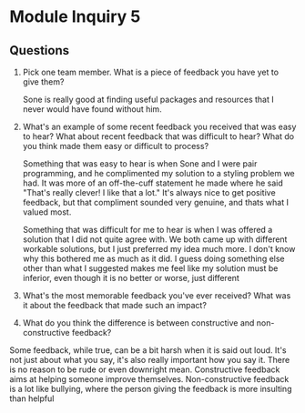 # Module Inquiry 5

## Questions

1. Pick one team member. What is a piece of feedback you have yet to give them?

    Sone is really good at finding useful packages and resources that I never would have found without him.


2. What's an example of some recent feedback you received that was easy to hear? What about recent feedback that was difficult to hear? What do you think made them easy or difficult to process?

    Something that was easy to hear is when Sone and I were pair programming, and he complimented my solution to a styling problem we had. It was more of an off-the-cuff statement he made where he said "That's really clever! I like that a lot." It's always nice to get positive feedback, but that compliment sounded very genuine, and thats what I valued most. 

    Something that was difficult for me to hear is when I was offered a solution that I did not quite agree with. We both came up with different workable solutions, but I just preferred my idea much more. I don't know why this bothered me as much as it did. I guess doing something else other than what I suggested makes me feel like my solution must be inferior, even though it is no better or worse, just different


3. What's the most memorable feedback you've ever received? What was it about the feedback that made such an impact?




4. What do you think the difference is between constructive and non-constructive feedback?

  Some feedback, while true, can be a bit harsh when it is said out loud. It's not just about what you say, it's also really important how you say it. There is no reason to be rude or even downright mean. Constructive feedback aims at helping someone improve themselves. Non-constructive feedback is a lot like bullying, where the person giving the feedback is more insulting than helpful
